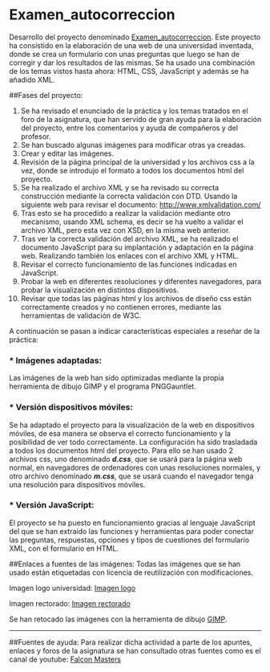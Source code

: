 # Examen_autocorreccion

Desarrollo del proyecto denominado [Examen_autocorreccion](https://github.com/javig2016/Examen_autocorreccion). Este proyecto ha consistido en la elaboración de una web de una universidad inventada, donde se crea un formulario con unas preguntas que luego se han de corregir y dar los resultados de las mismas.
Se ha usado una combinación de los temas vistos hasta ahora: HTML, CSS, JavaScript y además se ha añadido XML.

##Fases del proyecto:

1. Se ha revisado el enunciado de la práctica y los temas tratados en el foro de la asignatura, que han servido de gran ayuda para la elaboración del proyecto, entre los comentarios y ayuda de compañeros y del profesor.
2. Se han buscado algunas imágenes para modificar otras ya creadas.
3. Crear y editar las imágenes.
4. Revisión de la página principal de la universidad y los archivos css a la vez, donde se introdujo el formato a todos los documentos html del proyecto.
5. Se ha realizado el archivo XML y se ha revisado su correcta construcción mediante la correcta validación con DTD. Usando la siguiente web para revisar el documento: http://www.xmlvalidation.com/
6. Tras esto se ha procedido a realizar la validación mediante otro mecanismo, usando XML schema, es decir se ha vuelto a validar el archivo XML, pero esta vez con XSD, en la misma web anterior.
7. Tras ver la correcta validación del archivo XML, se ha realizado el documento JavaScript para su implantación y adaptación en la página web. Realizando también los enlaces con el archivo XML y HTML.
8. Revisar el correcto funcionamiento de las funciones indicadas en JavaScript.
9. Probar la web en diferentes resoluciones y diferentes navegadores, para probar la visualización en distintos dispositivos.
10. Revisar que todas las páginas html y los archivos de diseño css están correctamente creados y no contienen errores, mediante las herramientas de validación de W3C.

A continuación se pasan a indicar características especiales a reseñar de la práctica:
### * Imágenes adaptadas:
Las imágenes de la web han sido optimizadas mediante la propia herramienta de dibujo GIMP y el programa PNGGauntlet.

### * Versión dispositivos móviles:
Se ha adaptado el proyecto para la visualización de la web en dispositivos móviles, de esa manera se observa el correcto funcionamiento y la posibilidad de ver todo correctamente.
La configuración ha sido trasladada a todos los documentos html del proyecto.
Para ello se han usado 2 archivos css, uno denominado *__d.css__*, que se usará para la página web normal, en navegadores de ordenadores con unas resoluciones normales, y otro archivo denominado *__m.css__*, que se usará cuando el navegador tenga una resolución para dispositivos móviles.

### * Versión JavaScript:
El proyecto se ha puesto en funcionamiento gracias al lenguaje JavaScript del que se han extraído  las funciones y herramientas para poder conectar las preguntas, respuestas, opciones y tipos de cuestiones del formulario XML, con el formulario en HTML.

##Enlaces a fuentes de las imágenes:
Todas las imágenes que se han usado están etiquetadas con licencia de reutilización con modificaciones.

Imagen logo universidad:
[Imagen logo](http://res.freestockphotos.biz/pictures/16/16246-illustration-of-a-graduation-cap-pv.png)

Imagen rectorado:
[Imagen rectorado](https://s.iha.com/2556200015384/Alquiler-vacaciones-encanto-Campos-SEGLES_15.jpegg)


Se han retocado las imágenes con la herramienta de dibujo [GIMP](https://www.gimp.org/).

***
##Fuentes de ayuda:
Para realizar dicha actividad a parte de los apuntes, enlaces y foros de la asignatura se han consultado otras fuentes como es el canal de youtube:
[Falcon Masters](https://www.youtube.com/channel/UCJl1YajcPWTeJNsQhGyMIMg)
